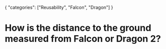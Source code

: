 {
    "categories": ["Reusability", "Falcon", "Dragon"]
}

# How is the distance to the ground measured from Falcon or Dragon 2?
